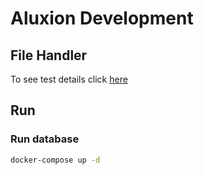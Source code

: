 # Aluxion Development

## File Handler

To see test details click [here](./TEST-DETAILS.md)

## Run
### Run database
```sh
docker-compose up -d
```
